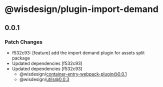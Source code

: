 # @wisdesign/plugin-import-demand

## 0.0.1

### Patch Changes

- f532c93: [feature] add the import demand plugin for assets split package
- Updated dependencies [f532c93]
- Updated dependencies [f532c93]
  - @wisdesign/container-entry-webpack-plugin@0.0.1
  - @wisdesign/utils@0.0.3
